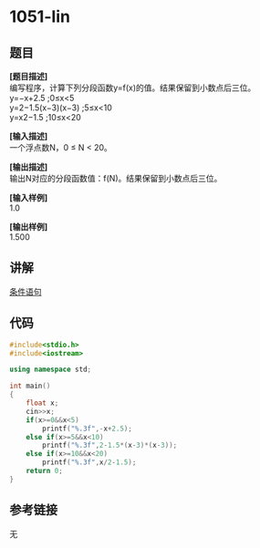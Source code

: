 # 1051-lin
## 题目  
**[题目描述]**  
编写程序，计算下列分段函数y=f(x)的值。结果保留到小数点后三位。  
y=−x+2.5 ;0≤x<5  
y=2−1.5(x−3)(x−3) ;5≤x<10  
y=x2−1.5 ;10≤x<20  

**[输入描述]**   
一个浮点数N，0 ≤ N < 20。  

**[输出描述]**  
输出N对应的分段函数值：f(N)。结果保留到小数点后三位。  

**[输入样例]**  
1.0  

**[输出样例]**  
1.500  

## 讲解  
[条件语句]([1])  

## 代码  

```cpp
#include<stdio.h>
#include<iostream>

using namespace std;

int main()
{
	float x;
	cin>>x;
	if(x>=0&&x<5)
		printf("%.3f",-x+2.5);
	else if(x>=5&&x<10)
		printf("%.3f",2-1.5*(x-3)*(x-3));
	else if(x>=10&&x<20)
		printf("%.3f",x/2-1.5); 
	return 0;
}
```

## 参考链接  
无  
